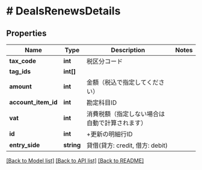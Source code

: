 # # DealsRenewsDetails

## Properties

Name | Type | Description | Notes
------------ | ------------- | ------------- | -------------
**tax_code** | **int** | 税区分コード | 
**tag_ids** | **int[]** |  | 
**amount** | **int** | 金額（税込で指定してください） | 
**account_item_id** | **int** | 勘定科目ID | 
**vat** | **int** | 消費税額（指定しない場合は自動で計算されます） | 
**id** | **int** | +更新の明細行ID | 
**entry_side** | **string** | 貸借(貸方: credit, 借方: debit) | 

[[Back to Model list]](../../README.md#documentation-for-models) [[Back to API list]](../../README.md#documentation-for-api-endpoints) [[Back to README]](../../README.md)


